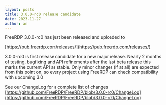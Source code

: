 ```yaml
---
layout: posts
title: 3.0.0-rc0 release candidate
date: 2023-11-27
author: an
---
```


FreeRDP 3.0.0-rc0 has just been released and uploaded to

[https://pub.freerdp.com/releases/](https://pub.freerdp.com/releases/)


3.0.0-rc0 is first release candidate for a new major release. Nearly 2 months of testing, bugfixing and API refinements after the last beta release this marks the current API as stable.
Only minor changes (if at all) are expected from this point on, so every project using FreeRDP can check compatibility with upcoming 3.0

See our ChangeLog for a complete list of changes [https://github.com/FreeRDP/FreeRDP/blob/3.0.0-rc0/ChangeLog](https://github.com/FreeRDP/FreeRDP/blob/3.0.0-rc0/ChangeLog)
